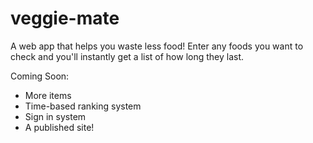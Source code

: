 # veggie-mate
A web app that helps you waste less food!
Enter any foods you want to check and you'll instantly get a list of how long they last.

Coming Soon:
- More items
- Time-based ranking system
- Sign in system
- A published site!
